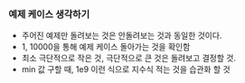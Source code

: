 ### 예제 케이스 생각하기
- 주어진 예제만 돌려보는 것은 안돌려보는 것과 동일한 것이다.
- 1, 10000을 통해 예제 케이스 돌아가는 것을 확인함
- 최소 극단적으로 작은 것, 극단적으로 큰 것은 돌려보고 결정할 것.
- min 값 구할 때, 1e9 이런 식으로 지수식 적는 것을 습관화 할 것

